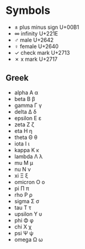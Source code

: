 # Symbols

- ±    plus minus sign   U+00B1
- ∞    infinity          U+221E
- ♂    male              U+2642
- ♀    female            U+2640
- ✓    check mark        U+2713
- ✗    x mark            U+2717

## Greek

- alpha Α α
- beta Β β
- gamma Γ γ
- delta Δ δ
- epsilon Ε ε
- zeta Ζ ζ
- eta Η η
- theta Θ θ
- iota Ι ι
- kappa Κ κ
- lambda Λ λ
- mu Μ μ
- nu Ν ν
- xi Ξ ξ
- omicron Ο ο
- pi Π π
- rho Ρ ρ
- sigma Σ σ
- tau Τ τ
- upsilon Υ υ
- phi Φ φ
- chi Χ χ
- psi Ψ ψ
- omega Ω ω
